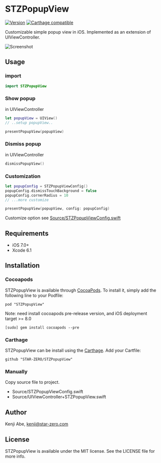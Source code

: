 # STZPopupView

[![Version](https://img.shields.io/cocoapods/v/STZPopupView.svg?style=flat)](http://cocoadocs.org/docsets/STZPopupView) [![Carthage compatible](https://img.shields.io/badge/Carthage-compatible-4BC51D.svg?style=flat)](https://github.com/STAR-ZERO/STZPopupView)

Customizable simple popup view in iOS. Implemented as an extension of UIViewController.

![Screenshot](https://raw.githubusercontent.com/STAR-ZERO/STZPopupView/master/screenshot.gif)

## Usage

### import

```swift
import STZPopupView
```

### Show popup

in UIViewController

```swift
let popupView = UIView()
// ..setup popupView..

presentPopupView(popupView)
```

### Dismiss popup

in UIViewController

```swift
dismissPopupView()
```

### Customization

```swift
let popupConfig = STZPopupViewConfig()
popupConfig.dismissTouchBackground = false
popupConfig.cornerRadius = 10
// ...more customize

presentPopupView(popupView, config: popupConfig)
```

Customize option see [Source/STZPopupViewConfig.swift](https://github.com/STAR-ZERO/STZPopupView/blob/master/Source/STZPopupViewConfig.swift)

## Requirements

* iOS 7.0+
* Xcode 6.1

## Installation

### Cocoapods

STZPopupView is available through [CocoaPods](http://cocoapods.org). To install
it, simply add the following line to your Podfile:

    pod "STZPopupView"

Note: need install cocoapods pre-release version, and iOS deployment target >= 8.0

	[sudo] gem install cocoapods --pre

### Carthage

STZPopupView can be install using the [Carthage](https://github.com/Carthage/Carthage). Add your Cartfile:

	github "STAR-ZERO/STZPopupView"

### Manually

Copy source file to project. 

* Source/STZPopupViewConfig.swift
* Source/UIViewController+STZPopupView.swift

## Author

Kenji Abe, kenji@star-zero.com

## License

STZPopupView is available under the MIT license. See the LICENSE file for more info.

